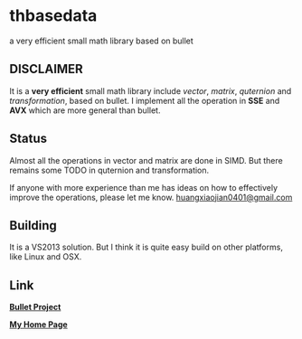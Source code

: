 # thbasedata
a very efficient small math library based on bullet

DISCLAIMER
------------
It is a **very efficient** small math library include *vector*, *matrix*, *quternion* and *transformation*, based on bullet. I implement all the operation in **SSE** and **AVX** which are more general than bullet.

Status
------------
Almost all the operations in vector and matrix are done in SIMD. But there remains some TODO in quternion and transformation.

If anyone with more experience than me has ideas on how to effectively improve the operations, please let me know. <huangxiaojian0401@gmail.com>

Building
------------
It is a VS2013 solution. But I think it is quite easy build on other platforms, like Linux and OSX.

Link
------------
[**Bullet Project**](https://github.com/bulletphysics/bullet3)

[**My Home Page**](http://www.daemongo.com/)
